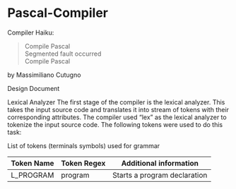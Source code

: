 # Pascal-Compiler

Compiler Haiku:

> Compile Pascal  
Segmented fault occurred  
Compile Pascal

by
Massimiliano Cutugno
















Design Document

Lexical Analyzer
	The first stage of the compiler is the lexical analyzer. This takes the input source code and translates it into stream of tokens with their corresponding attributes. The compiler used “lex” as the lexical analyzer to tokenize the input source code. The following tokens were used to do this task:

List of tokens (terminals symbols) used for grammar

| Token Name | Token Regex | Additional information |
| --- | --- | --- |
| L_PROGRAM | program | Starts a program declaration | 


